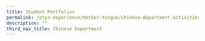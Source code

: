 ```yaml
---
title: Student Portfolios
permalink: /ptps-experience/mother-tongue/chinese-department-activities/student-portfolios/
description: ""
third_nav_title: Chinese Department
---
```


